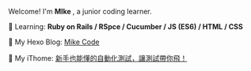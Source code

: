 Welcome! I'm <strong> MIke </strong>, a junior coding learner.

📔 Learning:
<strong> Ruby on Rails / RSpce / Cucumber / JS (ES6) / HTML / CSS </strong>

📙 My Hexo Blog: <a href="https://wl02599509.github.io/"> Mike Code </a>

📗 My iThome: <a href="https://ithelp.ithome.com.tw/users/20149089/ironman/4955"> 新手也能懂的自動化測試，讓測試帶你飛！</a>
